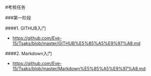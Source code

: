 #考核任务

###第一阶段

####1. GITHUB入门
* <https://github.com/Eve-15/Tsaks/blob/master/GITHUB%E5%85%A5%E9%97%A8.md>

####2. Markdown入门
* <https://github.com/Eve-15/Tsaks/blob/master/Markdown%E5%85%A5%E9%97%A8.md>
